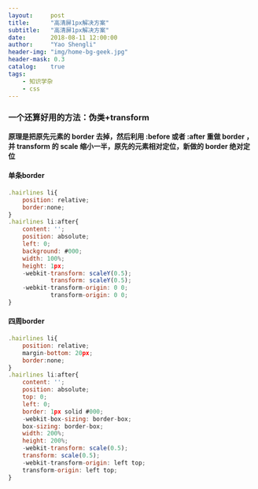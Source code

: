 ```yaml
---
layout:     post
title:      "高清屏1px解决方案"
subtitle:   "高清屏1px解决方案"
date:       2018-08-11 12:00:00
author:     "Yao Shengli"
header-img: "img/home-bg-geek.jpg"
header-mask: 0.3
catalog:    true
tags:
    - 知识学杂
    - css
---
```


### 一个还算好用的方法：伪类+transform

**原理是把原先元素的 border 去掉，然后利用 :before 或者 :after 重做 border ，并 transform 的 scale 缩小一半，原先的元素相对定位，新做的 border 绝对定位**


#### 单条border


```javascript
.hairlines li{
    position: relative;
    border:none;
}
.hairlines li:after{
    content: '';
    position: absolute;
    left: 0;
    background: #000;
    width: 100%;
    height: 1px;
    -webkit-transform: scaleY(0.5);
            transform: scaleY(0.5);
    -webkit-transform-origin: 0 0;
            transform-origin: 0 0;
}

```

#### 四周border


```javascript
.hairlines li{
    position: relative;
    margin-bottom: 20px;
    border:none;
}
.hairlines li:after{
    content: '';
    position: absolute;
    top: 0;
    left: 0;
    border: 1px solid #000;
    -webkit-box-sizing: border-box;
    box-sizing: border-box;
    width: 200%;
    height: 200%;
    -webkit-transform: scale(0.5);
    transform: scale(0.5);
    -webkit-transform-origin: left top;
    transform-origin: left top;
}

```